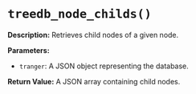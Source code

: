 # `treedb_node_childs()`

**Description:**
Retrieves child nodes of a given node.

**Parameters:**
- `tranger`: A JSON object representing the database.

**Return Value:**
A JSON array containing child nodes.
